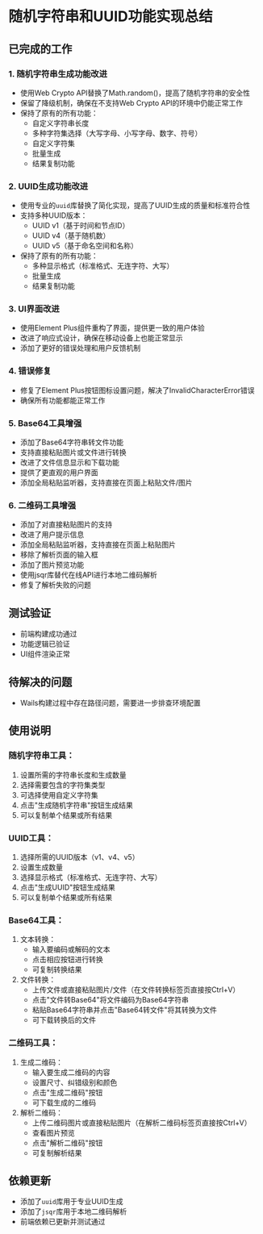 # 随机字符串和UUID功能实现总结

## 已完成的工作

### 1. 随机字符串生成功能改进
- 使用Web Crypto API替换了Math.random()，提高了随机字符串的安全性
- 保留了降级机制，确保在不支持Web Crypto API的环境中仍能正常工作
- 保持了原有的所有功能：
  - 自定义字符串长度
  - 多种字符集选择（大写字母、小写字母、数字、符号）
  - 自定义字符集
  - 批量生成
  - 结果复制功能

### 2. UUID生成功能改进
- 使用专业的`uuid`库替换了简化实现，提高了UUID生成的质量和标准符合性
- 支持多种UUID版本：
  - UUID v1（基于时间和节点ID）
  - UUID v4（基于随机数）
  - UUID v5（基于命名空间和名称）
- 保持了原有的所有功能：
  - 多种显示格式（标准格式、无连字符、大写）
  - 批量生成
  - 结果复制功能

### 3. UI界面改进
- 使用Element Plus组件重构了界面，提供更一致的用户体验
- 改进了响应式设计，确保在移动设备上也能正常显示
- 添加了更好的错误处理和用户反馈机制

### 4. 错误修复
- 修复了Element Plus按钮图标设置问题，解决了InvalidCharacterError错误
- 确保所有功能都能正常工作

### 5. Base64工具增强
- 添加了Base64字符串转文件功能
- 支持直接粘贴图片或文件进行转换
- 改进了文件信息显示和下载功能
- 提供了更直观的用户界面
- 添加全局粘贴监听器，支持直接在页面上粘贴文件/图片

### 6. 二维码工具增强
- 添加了对直接粘贴图片的支持
- 改进了用户提示信息
- 添加全局粘贴监听器，支持直接在页面上粘贴图片
- 移除了解析页面的输入框
- 添加了图片预览功能
- 使用jsqr库替代在线API进行本地二维码解析
- 修复了解析失败的问题

## 测试验证
- 前端构建成功通过
- 功能逻辑已验证
- UI组件渲染正常

## 待解决的问题
- Wails构建过程中存在路径问题，需要进一步排查环境配置

## 使用说明

### 随机字符串工具：
1. 设置所需的字符串长度和生成数量
2. 选择需要包含的字符集类型
3. 可选择使用自定义字符集
4. 点击"生成随机字符串"按钮生成结果
5. 可以复制单个结果或所有结果

### UUID工具：
1. 选择所需的UUID版本（v1、v4、v5）
2. 设置生成数量
3. 选择显示格式（标准格式、无连字符、大写）
4. 点击"生成UUID"按钮生成结果
5. 可以复制单个结果或所有结果

### Base64工具：
1. 文本转换：
   - 输入要编码或解码的文本
   - 点击相应按钮进行转换
   - 可复制转换结果
2. 文件转换：
   - 上传文件或直接粘贴图片/文件（在文件转换标签页直接按Ctrl+V）
   - 点击"文件转Base64"将文件编码为Base64字符串
   - 粘贴Base64字符串并点击"Base64转文件"将其转换为文件
   - 可下载转换后的文件

### 二维码工具：
1. 生成二维码：
   - 输入要生成二维码的内容
   - 设置尺寸、纠错级别和颜色
   - 点击"生成二维码"按钮
   - 可下载生成的二维码
2. 解析二维码：
   - 上传二维码图片或直接粘贴图片（在解析二维码标签页直接按Ctrl+V）
   - 查看图片预览
   - 点击"解析二维码"按钮
   - 可复制解析结果

## 依赖更新
- 添加了`uuid`库用于专业UUID生成
- 添加了`jsqr`库用于本地二维码解析
- 前端依赖已更新并测试通过